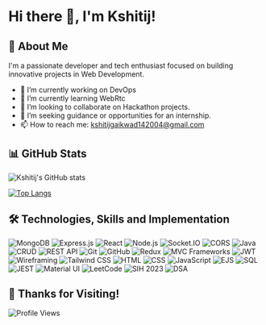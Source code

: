 # Hi there 👋, I'm Kshitij!

## 🚀 About Me
I'm a passionate developer and tech enthusiast focused on building innovative projects in Web Development.
- 🔭 I’m currently working on DevOps
- 🌱 I’m currently learning WebRtc
- 👯 I’m looking to collaborate on Hackathon projects.
- 🤔 I’m seeking guidance or opportunities for an internship.
- 📫 How to reach me: kshitijgaikwad142004@gmail.com

## 📊 GitHub Stats
![Kshitij's GitHub stats](https://github-readme-stats.vercel.app/api?username=kshitij1439&show_icons=true&theme=radical)

[![Top Langs](https://github-readme-stats.vercel.app/api/top-langs/?username=kshitij1439&layout=compact&theme=radical)](https://github.com/anuraghazra/github-readme-stats)

## 🛠️ Technologies, Skills and Implementation

![MongoDB](https://img.shields.io/badge/-MongoDB-4caf50?logo=mongodb&logoColor=white)
![Express.js](https://img.shields.io/badge/-Express.js-000000?logo=express&logoColor=white)
![React](https://img.shields.io/badge/-React-61DAFB?logo=react&logoColor=black)
![Node.js](https://img.shields.io/badge/-Node.js-339933?logo=node.js&logoColor=white)
![Socket.IO](https://img.shields.io/badge/-Socket.IO-010101?logo=socket.io&logoColor=white)
![CORS](https://img.shields.io/badge/-CORS-35495E?logo=webcomponents.org&logoColor=white)
![Java](https://img.shields.io/badge/-Java-007396?logo=java&logoColor=white)
![CRUD](https://img.shields.io/badge/-CRUD-FFA500)
![REST API](https://img.shields.io/badge/-REST%20API-0d6efd?logo=postman&logoColor=white)
![Git](https://img.shields.io/badge/-Git-F05032?logo=git&logoColor=white)
![GitHub](https://img.shields.io/badge/-GitHub-181717?logo=github&logoColor=white)
![Redux](https://img.shields.io/badge/-Redux-764ABC?logo=redux&logoColor=white)
![MVC Frameworks](https://img.shields.io/badge/-MVC%20Frameworks-7952B3?logo=spring&logoColor=white)
![JWT](https://img.shields.io/badge/-JWT%20Auth-000000?logo=jsonwebtokens&logoColor=white)
![Wireframing](https://img.shields.io/badge/-Wireframing-00897B?logo=figma&logoColor=white)
![Tailwind CSS](https://img.shields.io/badge/-Tailwind%20CSS-06B6D4?logo=tailwind-css&logoColor=white)
![HTML](https://img.shields.io/badge/-HTML-E34F26?logo=html5&logoColor=white)
![CSS](https://img.shields.io/badge/-CSS-1572B6?logo=css3&logoColor=white)
![JavaScript](https://img.shields.io/badge/-JavaScript-F7DF1E?logo=javascript&logoColor=black)
![EJS](https://img.shields.io/badge/-EJS-888888?logo=ejs&logoColor=white)
![SQL](https://img.shields.io/badge/-SQL-4479A1?logo=postgresql&logoColor=white)
![JEST](https://img.shields.io/badge/-JEST-C21325?logo=jest&logoColor=white)
![Material UI](https://img.shields.io/badge/-Material%20UI-0081CB?logo=mui&logoColor=white)
![LeetCode](https://img.shields.io/badge/-LeetCode-FFA116?logo=leetcode&logoColor=black)
![SIH 2023](https://img.shields.io/badge/-SIH%202023-00bcd4)
![DSA](https://img.shields.io/badge/-DSA-2b3137?logo=hackerrank&logoColor=white)


## 🙏 Thanks for Visiting!
![Profile Views](https://komarev.com/ghpvc/?username=kshitij1439&color=blue)
